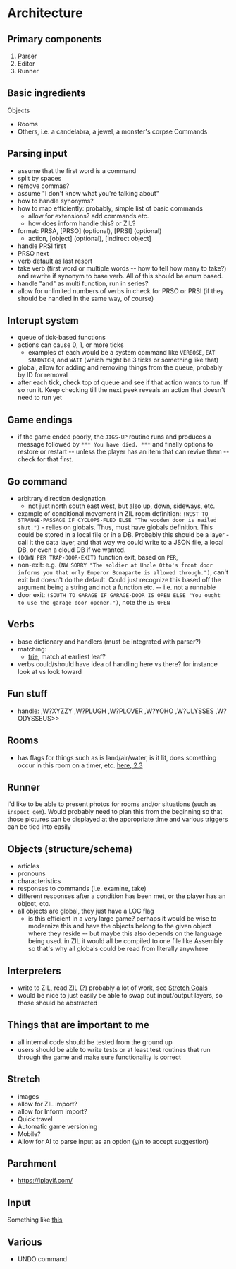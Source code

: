 # Architecture

## Primary components
1. Parser
2. Editor
3. Runner

## Basic ingredients
Objects
  - Rooms
  - Others, i.e. a candelabra, a jewel, a monster's corpse
Commands

## Parsing input
- assume that the first word is a command
- split by spaces
- remove commas?
- assume "I don't know what you're talking about"
- how to handle synonyms?
- how to map efficiently: probably, simple list of basic commands
  - allow for extensions? add commands etc.
  - how does inform handle this? or ZIL?
- format: PRSA, [PRSO] (optional), [PRSI] (optional)
  - action, [object] (optional), [indirect object]
- handle PRSI first
- PRSO next
- verb default as last resort
- take verb (first word or multiple words -- how to tell how many to take?) and rewrite if synonym to base verb. All of this should be enum based.
- handle "and" as multi function, run in series?
- allow for unlimited numbers of verbs in check for PRSO or PRSI (if they should be handled in the same way, of course)

## Interupt system
- queue of tick-based functions
- actions can cause 0, 1, or more ticks
  - examples of each would be a system command like `VERBOSE`, `EAT SANDWICH`, and `WAIT` (which might be 3 ticks or something like that)
- global, allow for adding and removing things from the queue, probably by ID for removal
- after each tick, check top of queue and see if that action wants to run. If so run it. Keep checking till the next peek reveals an action that doesn't need to run yet

## Game endings
- if the game ended poorly, the `JIGS-UP` routine runs and produces a message followed by `*** You have died. ***` and finally options to restore or restart -- unless the player has an item that can revive them -- check for that first.

## Go command
- arbitrary direction designation
  - not just north south east west, but also up, down, sideways, etc.
- example of conditional movement in ZIL room definition: `(WEST TO STRANGE-PASSAGE IF CYCLOPS-FLED ELSE "The wooden door is nailed shut.")` - relies on globals. Thus, must have globals definition. This could be stored in a local file or in a DB. Probably this should be a layer - call it the data layer, and that way we could write to a JSON file, a local DB, or even a cloud DB if we wanted.
- `(DOWN PER TRAP-DOOR-EXIT)` function exit, based on `PER`, 
- non-exit: e.g. `(NW SORRY "The soldier at Uncle Otto's front door informs you that only Emperor Bonaparte is allowed through.")`, can't exit but doesn't do the default. Could just recognize this based off the argument being a string and not a function etc. -- i.e. not a runnable
- door exit: `(SOUTH TO GARAGE IF GARAGE-DOOR IS OPEN ELSE "You ought to use the garage door opener.")`, note the `IS OPEN`

## Verbs
- base dictionary and handlers (must be integrated with parser?)
- matching:
  - [trie](https://en.wikipedia.org/wiki/Trie), match at earliest leaf?
- verbs could/should have idea of handling here vs there? for instance look at vs look toward

## Fun stuff
- handle: ,W?XYZZY ,W?PLUGH ,W?PLOVER ,W?YOHO ,W?ULYSSES ,W?ODYSSEUS>>

## Rooms
- has flags for things such as is land/air/water, is it lit, does something occur in this room on a timer, etc. [here, 2.3](Learning_ZIL_Steven_Eric_Meretzky_1995.pdf)

## Runner
I'd like to be able to present photos for rooms and/or situations (such as `inspect gem`). Would probably need to plan this from the beginning so that those pictures can be displayed at the appropriate time and various triggers can be tied into easily

## Objects (structure/schema)
- articles
- pronouns
- characteristics
- responses to commands (i.e. examine, take)
- different responses after a condition has been met, or the player has an object, etc.
- all objects are global, they just have a LOC flag
  - is this efficient in a very large game? perhaps it would be wise to modernize this and have the objects belong to the given object where they reside -- but maybe this also depends on the language being used. in ZIL it would all be compiled to one file like Assembly so that's why all globals could be read from literally anywhere

## Interpreters
- write to ZIL, read ZIL (?) probably a lot of work, see [Stretch Goals](#stretch)
- would be nice to just easily be able to swap out input/output layers, so those should be abstracted

## Things that are important to me
- all internal code should be tested from the ground up
- users should be able to write tests or at least test routines that run through the game and make sure functionality is correct

## Stretch
- images
- allow for ZIL import?
- allow for Inform import?
- Quick travel
- Automatic game versioning
- Mobile?
- Allow for AI to parse input as an option (y/n to accept suggestion)

## Parchment
- https://iplayif.com/

## Input
Something like [this](https://github.com/CITGuru/PyInquirer/)

## Various
- UNDO command